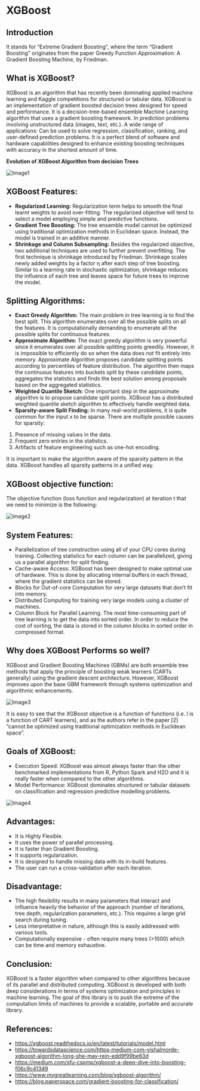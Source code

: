 # XGBoost

## Introduction
It stands for “Extreme Gradient Boosting”, where the term “Gradient Boosting” originates from the paper Greedy Function Approximation: A Gradient Boosting Machine, by Friedman.

## What is XGBoost?
XGBoost is an algorithm that has recently been dominating applied machine learning and Kaggle competitions for structured or tabular data. XGBoost is an implementation of gradient boosted decision trees designed for speed and performance. It is a decision-tree-based ensemble Machine Learning algorithm that uses a gradient boosting framework. In prediction problems involving unstructured data (images, text, etc.). A wide range of applications: Can be used to solve regression, classification, ranking, and user-defined prediction problems. It is a perfect blend of software and hardware capabilities designed to enhance existing boosting techniques with accuracy in the shortest amount of time.

**Evolution of XGBoost Algorithm from decision Trees**

![Image1](https://miro.medium.com/max/1850/1*QJZ6W-Pck_W7RlIDwUIN9Q.jpeg)

## XGBoost Features:
- **Regularized Learning:** Regularization term helps to smooth the final learnt weights to avoid over-fitting. The regularized objective will tend to select a model employing simple and predictive functions.
- **Gradient Tree Boosting:** The tree ensemble model cannot be optimized using traditional optimization methods in Euclidean space. Instead, the model is trained in an additive manner.
- **Shrinkage and Column Subsampling:** Besides the regularized objective, two additional techniques are used to further prevent overfitting. The first technique is shrinkage introduced by Friedman. Shrinkage scales newly added weights by a factor η after each step of tree boosting. Similar to a learning rate in stochastic optimization, shrinkage reduces the influence of each tree and leaves space for future trees to improve the model.

## Splitting Algorithms:
- **Exact Greedy Algorithm:** The main problem in tree learning is to find the best split. This algorithm enumerates over all the possible splits on all the features. It is computationally demanding to enumerate all the possible splits for continuous features.
- **Approximate Algorithm:** The exact greedy algorithm is very powerful since it enumerates over all possible splitting points greedily. However, it is impossible to efficiently do so when the data does not fit entirely into memory. Approximate Algorithm proposes candidate splitting points according to percentiles of feature distribution. The algorithm then maps the continuous features into buckets split by these candidate points, aggregates the statistics and finds the best solution among proposals based on the aggregated statistics.
- **Weighted Quantile Sketch:** One important step in the approximate algorithm is to propose candidate split points. XGBoost has a distributed weighted quantile sketch algorithm to effectively handle weighted data.
- **Sparsity-aware Split Finding:** In many real-world problems, it is quite common for the input x to be sparse. There are multiple possible causes for sparsity:
<ol type="1">
  <li> Presence of missing values in the data. </li>
  <li> Frequent zero entries in the statistics. </li>
  <li> Artifacts of feature engineering such as one-hot encoding. </li>
</ol>
It is important to make the algorithm aware of the sparsity pattern in the data. XGBoost handles all sparsity patterns in a unified way.

## XGBoost objective function:
The objective function (loss function and regularization) at iteration t that we need to minimize is the following:

![Image2](https://miro.medium.com/max/875/1*cU3rKmPvGZa3gzAZ3tzKnQ.png)


## System Features:
- Parallelization of tree construction using all of your CPU cores during training. Collecting statistics for each column can be parallelized, giving us a parallel algorithm for split finding.
- Cache-aware Access: XGBoost has been designed to make optimal use of hardware. This is done by allocating internal buffers in each thread, where the gradient statistics can be stored.
- Blocks for Out-of-core Computation for very large datasets that don’t fit into memory.
- Distributed Computing for training very large models using a cluster of machines.
- Column Block for Parallel Learning. The most time-consuming part of tree learning is to get the data into sorted order. In order to reduce the cost of sorting, the data is stored in the column blocks in sorted order in compressed format.

## Why does XGBoost Performs so well?
XGBoost and Gradient Boosting Machines (GBMs) are both ensemble tree methods that apply the principle of boosting weak learners (CARTs generally) using the gradient descent architecture. However, XGBoost improves upon the base GBM framework through systems optimization and algorithmic enhancements.

![Image3](https://miro.medium.com/max/1554/1*FLshv-wVDfu-i54OqvZdHg.png)

It is easy to see that the XGBoost objective is a function of functions (i.e. l is a function of CART learners), and as the authors refer in the paper [2] “cannot be optimized using traditional optimization methods in Euclidean space”.

## Goals of XGBoost:
- Execution Speed: XGBoost was almost always faster than the other benchmarked implementations from R, Python Spark and H2O and it is really faster when compared to the other algorithms.
- Model Performance: XGBoost dominates structured or tabular datasets on classification and regression predictive modelling problems.

![Image4](https://miro.medium.com/max/5248/1*1kjLMDQMufaQoS-nNJfg1Q.png)

## Advantages:
- It is Highly Flexible.
- It uses the power of parallel processing.
- It is faster than Gradient Boosting.
- It supports regularization.
- It is designed to handle missing data with its in-build features.
- The user can run a cross-validation after each iteration.

## Disadvantage:
- The high flexibility results in many parameters that interact and influence heavily the behavior of the approach (number of iterations, tree depth, regularization parameters, etc.). This requires a large grid search during tuning.
- Less interpretative in nature, although this is easily addressed with various tools.
- Computationally expensive - often require many trees (>1000) which can be time and memory exhaustive.

## Conclusion:
XGBoost is a faster algorithm when compared to other algorithms because of its parallel and distributed computing. XGBoost is developed with both deep considerations in terms of systems optimization and principles in machine learning. The goal of this library is to push the extreme of the computation limits of machines to provide a scalable, portable and accurate library.

## References:
- https://xgboost.readthedocs.io/en/latest/tutorials/model.html
- https://towardsdatascience.com/https-medium-com-vishalmorde-xgboost-algorithm-long-she-may-rein-edd9f99be63d
- https://medium.com/sfu-cspmp/xgboost-a-deep-dive-into-boosting-f06c9c41349
- https://www.mygreatlearning.com/blog/xgboost-algorithm/
- https://blog.paperspace.com/gradient-boosting-for-classification/
